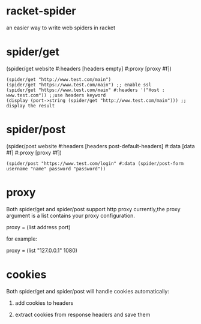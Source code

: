# racket-spider
an easier way to write web spiders in racket

# spider/get
(spider/get website #:headers [headers empty] #:proxy [proxy #f])
```racket
(spider/get "http://www.test.com/main") 
(spider/get "https://www.test.com/main") ;; enable ssl
(spider/get "https://www.test.com/main" #:headers '("Host : www.test.com")) ;;use headers keyword
(display (port->string (spider/get "http://www.test.com/main"))) ;; display the result
```

# spider/post
(spider/post website #:headers [headers post-default-headers] #:data [data #f] #:proxy [proxy #f])

```racket
(spider/post "https://www.test.com/login" #:data (spider/post-form username "name" password "password"))
```

# proxy
Both spider/get and spider/post support http proxy currently,the proxy argument is a list contains your proxy configuration.

proxy = (list address port)

for example:

proxy = (list "127.0.0.1" 1080)

# cookies
Both spider/get and spider/post will handle cookies automatically:

1) add cookies to headers

2) extract cookies from response headers and save them
